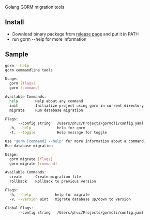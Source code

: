 Golang GORM migration tools


## Install
- Download binary package from [release page](https://github.com/phucngodev/gormcli/releases) and put it in PATH
- run gorm --help for more information

## Sample
```bash
gorm --help
gorm commandline tools

Usage:
  gorm [flags]
  gorm [command]

Available Commands:
  help        Help about any command
  init        Initialize project using gorm in current directory
  migrate     Run database migration

Flags:
      --config string   /Users/phuc/Projects/gormcli/config.yaml
  -h, --help            help for gorm
  -t, --toggle          Help message for toggle

Use "gorm [command] --help" for more information about a command.
Run database migration

Usage:
  gorm migrate [flags]
  gorm migrate [command]

Available Commands:
  create      Create migration file
  rollback    Rollback to previous version

Flags:
  -h, --help           help for migrate
  -v, --version uint   migrate database up/down to version

Global Flags:
      --config string   /Users/phuc/Projects/gormcli/config.yaml


```
